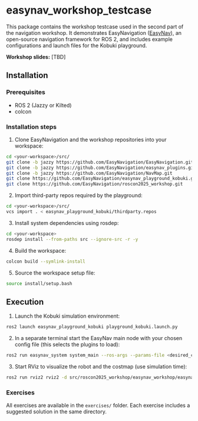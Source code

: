 # easynav_workshop_testcase

This package contains the workshop testcase used in the second part of the navigation workshop. It demonstrates EasyNavigation ([EasyNav](https://easynavigation.github.io/)), an open-source navigation framework for ROS 2, and includes example configurations and launch files for the Kobuki playground.

**Workshop slides:** [TBD]

## Installation

### Prerequisites
- ROS 2 (Jazzy or Kilted)
- colcon

### Installation steps

1. Clone EasyNavigation and the workshop repositories into your workspace:
```bash
cd <your-workspace>/src/
git clone -b jazzy https://github.com/EasyNavigation/EasyNavigation.git
git clone -b jazzy https://github.com/EasyNavigation/easynav_plugins.git
git clone -b jazzy https://github.com/EasyNavigation/NavMap.git
git clone https://github.com/EasyNavigation/easynav_playground_kobuki.git
git clone https://github.com/EasyNavigation/roscon2025_workshop.git
```

2. Import third-party repos required by the playground:
```bash
cd <your-workspace>/src/
vcs import . < easynav_playground_kobuki/thirdparty.repos
```

3. Install system dependencies using rosdep:
```bash
cd <your-workspace>
rosdep install --from-paths src --ignore-src -r -y
```

4. Build the workspace:
```bash
colcon build --symlink-install
```

5. Source the workspace setup file:
```bash
source install/setup.bash
```

## Execution

1. Launch the Kobuki simulation environment:
```bash
ros2 launch easynav_playground_kobuki playground_kobuki.launch.py
```

2. In a separate terminal start the EasyNav main node with your chosen config file (this selects the plugins to load):
```bash
ros2 run easynav_system system_main --ros-args --params-file <desired_config_path.params.yaml>
```

3. Start RViz to visualize the robot and the costmap (use simulation time):
```bash
ros2 run rviz2 rviz2 -d src/roscon2025_workshop/easynav_workshop/easynav_workshop_testcase/rviz/costmap.rviz --ros-args -p use_sim_time:=true
```

### Exercises
All exercises are available in the `exercises/` folder. Each exercise includes a suggested solution in the same directory.
